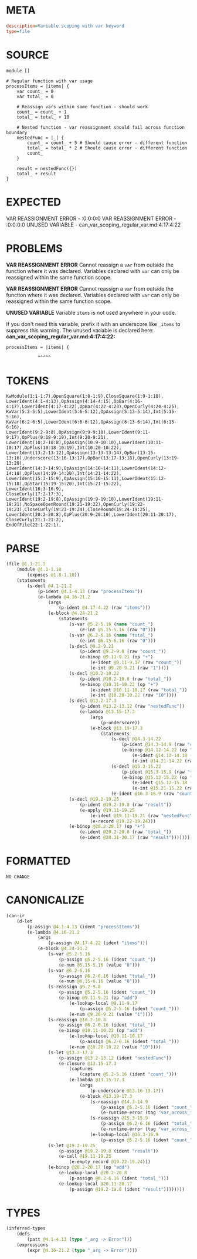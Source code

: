 # META
~~~ini
description=Variable scoping with var keyword
type=file
~~~
# SOURCE
~~~roc
module []

# Regular function with var usage
processItems = |items| {
	var count_ = 0
	var total_ = 0

	# Reassign vars within same function - should work
	count_ = count_ + 1
	total_ = total_ + 10

	# Nested function - var reassignment should fail across function boundary
	nestedFunc = |_| {
		count_ = count_ + 5 # Should cause error - different function
		total_ = total_ * 2 # Should cause error - different function
		count_
	}

	result = nestedFunc({})
	total_ + result
}
~~~
# EXPECTED
VAR REASSIGNMENT ERROR - :0:0:0:0
VAR REASSIGNMENT ERROR - :0:0:0:0
UNUSED VARIABLE - can_var_scoping_regular_var.md:4:17:4:22
# PROBLEMS
**VAR REASSIGNMENT ERROR**
Cannot reassign a `var` from outside the function where it was declared.
Variables declared with `var` can only be reassigned within the same function scope.

**VAR REASSIGNMENT ERROR**
Cannot reassign a `var` from outside the function where it was declared.
Variables declared with `var` can only be reassigned within the same function scope.

**UNUSED VARIABLE**
Variable `items` is not used anywhere in your code.

If you don't need this variable, prefix it with an underscore like `_items` to suppress this warning.
The unused variable is declared here:
**can_var_scoping_regular_var.md:4:17:4:22:**
```roc
processItems = |items| {
```
                ^^^^^


# TOKENS
~~~zig
KwModule(1:1-1:7),OpenSquare(1:8-1:9),CloseSquare(1:9-1:10),
LowerIdent(4:1-4:13),OpAssign(4:14-4:15),OpBar(4:16-4:17),LowerIdent(4:17-4:22),OpBar(4:22-4:23),OpenCurly(4:24-4:25),
KwVar(5:2-5:5),LowerIdent(5:6-5:12),OpAssign(5:13-5:14),Int(5:15-5:16),
KwVar(6:2-6:5),LowerIdent(6:6-6:12),OpAssign(6:13-6:14),Int(6:15-6:16),
LowerIdent(9:2-9:8),OpAssign(9:9-9:10),LowerIdent(9:11-9:17),OpPlus(9:18-9:19),Int(9:20-9:21),
LowerIdent(10:2-10:8),OpAssign(10:9-10:10),LowerIdent(10:11-10:17),OpPlus(10:18-10:19),Int(10:20-10:22),
LowerIdent(13:2-13:12),OpAssign(13:13-13:14),OpBar(13:15-13:16),Underscore(13:16-13:17),OpBar(13:17-13:18),OpenCurly(13:19-13:20),
LowerIdent(14:3-14:9),OpAssign(14:10-14:11),LowerIdent(14:12-14:18),OpPlus(14:19-14:20),Int(14:21-14:22),
LowerIdent(15:3-15:9),OpAssign(15:10-15:11),LowerIdent(15:12-15:18),OpStar(15:19-15:20),Int(15:21-15:22),
LowerIdent(16:3-16:9),
CloseCurly(17:2-17:3),
LowerIdent(19:2-19:8),OpAssign(19:9-19:10),LowerIdent(19:11-19:21),NoSpaceOpenRound(19:21-19:22),OpenCurly(19:22-19:23),CloseCurly(19:23-19:24),CloseRound(19:24-19:25),
LowerIdent(20:2-20:8),OpPlus(20:9-20:10),LowerIdent(20:11-20:17),
CloseCurly(21:1-21:2),
EndOfFile(22:1-22:1),
~~~
# PARSE
~~~clojure
(file @1.1-21.2
	(module @1.1-1.10
		(exposes @1.8-1.10))
	(statements
		(s-decl @4.1-21.2
			(p-ident @4.1-4.13 (raw "processItems"))
			(e-lambda @4.16-21.2
				(args
					(p-ident @4.17-4.22 (raw "items")))
				(e-block @4.24-21.2
					(statements
						(s-var @5.2-5.16 (name "count_")
							(e-int @5.15-5.16 (raw "0")))
						(s-var @6.2-6.16 (name "total_")
							(e-int @6.15-6.16 (raw "0")))
						(s-decl @9.2-9.21
							(p-ident @9.2-9.8 (raw "count_"))
							(e-binop @9.11-9.21 (op "+")
								(e-ident @9.11-9.17 (raw "count_"))
								(e-int @9.20-9.21 (raw "1"))))
						(s-decl @10.2-10.22
							(p-ident @10.2-10.8 (raw "total_"))
							(e-binop @10.11-10.22 (op "+")
								(e-ident @10.11-10.17 (raw "total_"))
								(e-int @10.20-10.22 (raw "10"))))
						(s-decl @13.2-17.3
							(p-ident @13.2-13.12 (raw "nestedFunc"))
							(e-lambda @13.15-17.3
								(args
									(p-underscore))
								(e-block @13.19-17.3
									(statements
										(s-decl @14.3-14.22
											(p-ident @14.3-14.9 (raw "count_"))
											(e-binop @14.12-14.22 (op "+")
												(e-ident @14.12-14.18 (raw "count_"))
												(e-int @14.21-14.22 (raw "5"))))
										(s-decl @15.3-15.22
											(p-ident @15.3-15.9 (raw "total_"))
											(e-binop @15.12-15.22 (op "*")
												(e-ident @15.12-15.18 (raw "total_"))
												(e-int @15.21-15.22 (raw "2"))))
										(e-ident @16.3-16.9 (raw "count_"))))))
						(s-decl @19.2-19.25
							(p-ident @19.2-19.8 (raw "result"))
							(e-apply @19.11-19.25
								(e-ident @19.11-19.21 (raw "nestedFunc"))
								(e-record @19.22-19.24)))
						(e-binop @20.2-20.17 (op "+")
							(e-ident @20.2-20.8 (raw "total_"))
							(e-ident @20.11-20.17 (raw "result")))))))))
~~~
# FORMATTED
~~~roc
NO CHANGE
~~~
# CANONICALIZE
~~~clojure
(can-ir
	(d-let
		(p-assign @4.1-4.13 (ident "processItems"))
		(e-lambda @4.16-21.2
			(args
				(p-assign @4.17-4.22 (ident "items")))
			(e-block @4.24-21.2
				(s-var @5.2-5.16
					(p-assign @5.2-5.16 (ident "count_"))
					(e-num @5.15-5.16 (value "0")))
				(s-var @6.2-6.16
					(p-assign @6.2-6.16 (ident "total_"))
					(e-num @6.15-6.16 (value "0")))
				(s-reassign @9.2-9.8
					(p-assign @5.2-5.16 (ident "count_"))
					(e-binop @9.11-9.21 (op "add")
						(e-lookup-local @9.11-9.17
							(p-assign @5.2-5.16 (ident "count_")))
						(e-num @9.20-9.21 (value "1"))))
				(s-reassign @10.2-10.8
					(p-assign @6.2-6.16 (ident "total_"))
					(e-binop @10.11-10.22 (op "add")
						(e-lookup-local @10.11-10.17
							(p-assign @6.2-6.16 (ident "total_")))
						(e-num @10.20-10.22 (value "10"))))
				(s-let @13.2-17.3
					(p-assign @13.2-13.12 (ident "nestedFunc"))
					(e-closure @13.15-17.3
						(captures
							(capture @5.2-5.16 (ident "count_")))
						(e-lambda @13.15-17.3
							(args
								(p-underscore @13.16-13.17))
							(e-block @13.19-17.3
								(s-reassign @14.3-14.9
									(p-assign @5.2-5.16 (ident "count_"))
									(e-runtime-error (tag "var_across_function_boundary")))
								(s-reassign @15.3-15.9
									(p-assign @6.2-6.16 (ident "total_"))
									(e-runtime-error (tag "var_across_function_boundary")))
								(e-lookup-local @16.3-16.9
									(p-assign @5.2-5.16 (ident "count_")))))))
				(s-let @19.2-19.25
					(p-assign @19.2-19.8 (ident "result"))
					(e-call @19.11-19.25
						(e-empty_record @19.22-19.24)))
				(e-binop @20.2-20.17 (op "add")
					(e-lookup-local @20.2-20.8
						(p-assign @6.2-6.16 (ident "total_")))
					(e-lookup-local @20.11-20.17
						(p-assign @19.2-19.8 (ident "result"))))))))
~~~
# TYPES
~~~clojure
(inferred-types
	(defs
		(patt @4.1-4.13 (type "_arg -> Error")))
	(expressions
		(expr @4.16-21.2 (type "_arg -> Error"))))
~~~
